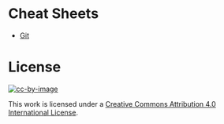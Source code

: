# Cheat Sheets

- [Git](git.md)

# License

[![cc-by-image]][cc-by-url]

This work is licensed under a [Creative Commons Attribution 4.0 International License][cc-by-url].

[cc-by-image]: https://i.creativecommons.org/l/by/4.0/88x31.png
[cc-by-url]: http://creativecommons.org/licenses/by/4.0
